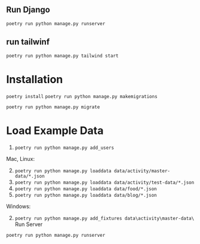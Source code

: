 ## Run Django
```poetry run python manage.py runserver```

## run tailwinf
```poetry run python manage.py tailwind start```


# Installation 

`poetry install`
`poetry run python manage.py makemigrations`

`poetry run python manage.py migrate`

# Load Example Data

1) `poetry run python manage.py add_users`

Mac, Linux:

2) `poetry run python manage.py loaddata data/activity/master-data/*.json`
2) `poetry run python manage.py loaddata data/activity/test-data/*.json`
3) `poetry run python manage.py loaddata data/food/*.json`
4) `poetry run python manage.py loaddata data/blog/*.json`

Windows:

2) `poetry run python manage.py add_fixtures data\activity\master-data\`
Run Server

`poetry run python manage.py runserver`
